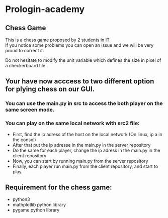 # Prologin-academy

## Chess Game

This is a chess game proposed by 2 students in IT.  
If you notice some problems you can open an issue and we will be very proud to correct it.  

Do not hesitate to modify the unit variable which defines the size in pixel of a checkerboard tile.

## Your have now acccess to two different option for plying chess on our GUI.

### You can use the main.py in src to access the both player on the same screen mode.
### You can play on the same local network with src2 file:
  - First, find the ip adress of the host on the local network (On linux, ip a in the consol)
  - After that put the ip adresse in the main.py in the server repository
  - Do the same for each player, change the ip adress in the main.py in the client repository
  - Now, you can start by running main.py from the server repository
  - Finally, each player run main.py from the client repository, and start to play.

## Requirement for the chess game:

- python3
- mathplotlib python library
- pygame python library
